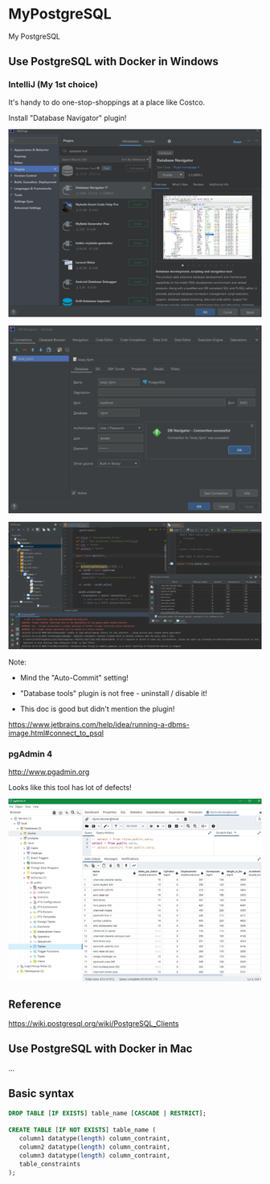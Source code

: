 # MyPostgreSQL

My PostgreSQL

## Use PostgreSQL with Docker in Windows

### IntelliJ (My 1st choice)

It's handy to do one-stop-shoppings at a place like Costco.

Install "Database Navigator" plugin!

![1671895288627](image/README/1671895288627.png)

![1671897002593](image/README/1671897002593.png)

![1671896942823](image/README/1671896942823.png)

Note:

- Mind the "Auto-Commit" setting!

- "Database tools" plugin is not free - uninstall / disable it!

- This doc is good but didn't mention the plugin!

<https://www.jetbrains.com/help/idea/running-a-dbms-image.html#connect_to_psql>

### pgAdmin 4

<http://www.pgadmin.org>

Looks like this tool has lot of defects!

![1671898839647](image/README/1671898839647.png)

## Reference

<https://wiki.postgresql.org/wiki/PostgreSQL_Clients>

## Use PostgreSQL with Docker in Mac

...

## Basic syntax

```sql
DROP TABLE [IF EXISTS] table_name [CASCADE | RESTRICT];

CREATE TABLE [IF NOT EXISTS] table_name (
   column1 datatype(length) column_contraint,
   column2 datatype(length) column_contraint,
   column3 datatype(length) column_contraint,
   table_constraints
);
```
